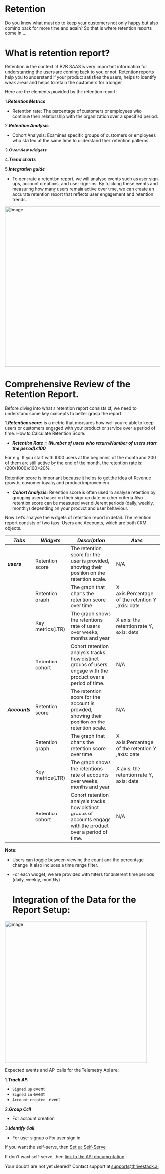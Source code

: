 # Retention
Do you know what must do to keep your customers not only happy but also coming back for more time and again? 
 So that is where retention reports come in…. 
# What is retention report? 
Retention in the context of B2B SAAS is very important information for understanding the users are coming back to you or not. Retention reports help you to understand if your product satisfies the users, helps to identify weak areas and helps to retain the customers for a longer

Here are the elements provided by the retention report:

1.***Retention Metrics***
- Retention rate: The percentage of customers or employees who continue their relationship with the organization over a specified period.
  
2.***Retention Analysis***
-	Cohort Analysis: Examines specific groups of customers or employees who started at the same time to understand their retention patterns.
  

3.***Overview widgets***

4.***Trend charts***

5.***Integration guide***

- To generate a retention report, we will analyse events such as user sign-ups, account creations, and user sign-ins. By tracking these events and measuring how many users remain active over time, we can create an accurate retention report that reflects user engagement and retention trends.



<img width="522" alt="image" src="https://github.com/user-attachments/assets/44bbc563-d09d-4874-81c9-7a6b2791d58b">


# Comprehensive Review of the Retention Report. 
Before diving into what a retention report consists of, we need to understand some key concepts to better grasp the report. 

1.***Retention score:*** is a metric that measures how well you’re able to keep users or customers engaged with your product or service over a period of time. 
How to Calculate Retention Score: 
- ***Retention Rate = (Number of users who return/Number of users start the period)x100***

 For e.g. If you start with 1000 users at the beginning of the month and 200 of them are still active by the end of the month, the retention rate is: 
                                                  (200/1000)x100=20% 

Retention score is important because it helps to get the idea of Revenue growth, customer loyalty and product improvement 

- ***Cohort Analysis:*** Retention score is often used to analyse retention by grouping users based on their sign-up date or other criteria 
Also retention score can be measured over diJerent periods (daily, weekly, monthly) depending on your product and user behaviour. 
 
Now Let’s analyse the widgets of retention report in detail. 
The retention report consists of two tabs: Users and Accounts, which are both CRM objects.

|***Tabs***|***Widgets***|***Description***|***Axes***|
| -------- | ------------ | -------------- | -------- |
| ***users***    | Retention score | The retention score for the user is provided, showing their position on the retention scale.| N/A |
|          | Retention graph | The graph that charts the retention score over time | X axis:Percentage of the retention Y ,axis: date |
|          | Key metrics(LTR) | The graph shows the retentions rate of users over weeks, months and year | X axis: the retention rate Y, axis: date |
|          | Retention cohort | Cohort retention analysis tracks how distinct groups of users engage with the product over a period of time.|   N/A    |
| ***Accounts*** | Retention score | The retention score for the account is provided, showing their position on the retention scale.| N/A |
|          | Retention graph | The graph that charts the retention score over time | X axis:Percentage of the retention Y ,axis: date |
|          | Key metrics(LTR) | The graph shows the retentions rate of accounts over weeks, months and year | X axis: the retention rate Y, axis: date |
|          | Retention cohort | Cohort retention analysis tracks how distinct groups of accounts engage with the product over a period of time.|   N/A    |


**Note**: 
- Users can toggle between viewing the count and the percentage change. It also includes a time range filter.
- For each widget, we are provided with filters for di8erent time periods (daily, weekly, monthly)

  # Integration of the Data for the Report Setup:

  
<img width="462" alt="image" src="https://github.com/user-attachments/assets/0b22dd8f-7c74-44a4-ba3d-73b8e2e50302">





Expected events and API calls for the Telemetry Api are: 

1.***Track API***
- `Signed up` event
- `Signed in` event
-  `Account created ` event

2.***Group Call***
- For account creation

3.***Identify Call***  
- For user signup o For user sign in





 
 
If you want the self-serve, then [Set up Self-Serve](https://dev.app.thrivestack.ai/build/setup/quick-start/) 


If don’t want self-serve, then [link to the API documentation](https://docs.dev.app.thrivestack.ai/getting-started/analyze/instrumentation/overview). 
 
 
Your doubts are not yet cleared? Contact support at support@thrivestack.ai 



